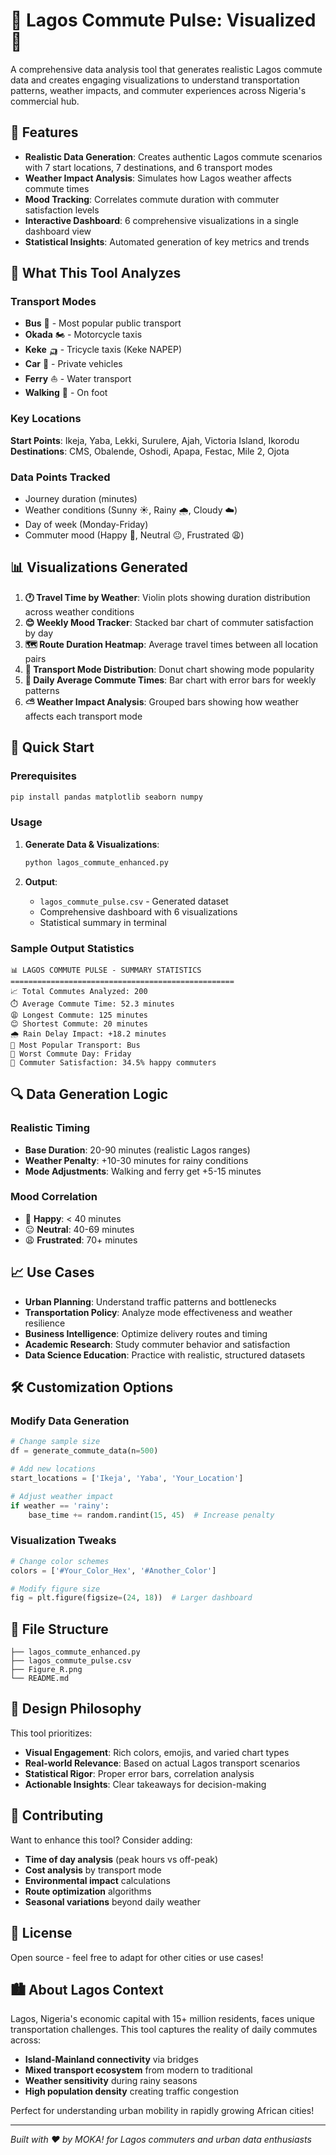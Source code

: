 # 🚌 Lagos Commute Pulse: Visualized 🌆

A comprehensive data analysis tool that generates realistic Lagos commute data and creates engaging visualizations to understand transportation patterns, weather impacts, and commuter experiences across Nigeria's commercial hub.

## 🌟 Features

- **Realistic Data Generation**: Creates authentic Lagos commute scenarios with 7 start locations, 7 destinations, and 6 transport modes
- **Weather Impact Analysis**: Simulates how Lagos weather affects commute times
- **Mood Tracking**: Correlates commute duration with commuter satisfaction levels
- **Interactive Dashboard**: 6 comprehensive visualizations in a single dashboard view
- **Statistical Insights**: Automated generation of key metrics and trends

## 🎯 What This Tool Analyzes

### Transport Modes
- **Bus** 🚌 - Most popular public transport
- **Okada** 🏍️ - Motorcycle taxis
- **Keke** 🛺 - Tricycle taxis (Keke NAPEP)
- **Car** 🚗 - Private vehicles
- **Ferry** ⛵ - Water transport
- **Walking** 🚶 - On foot

### Key Locations
**Start Points**: Ikeja, Yaba, Lekki, Surulere, Ajah, Victoria Island, Ikorodu
**Destinations**: CMS, Obalende, Oshodi, Apapa, Festac, Mile 2, Ojota

### Data Points Tracked
- Journey duration (minutes)
- Weather conditions (Sunny ☀️, Rainy 🌧️, Cloudy ☁️)
- Day of week (Monday-Friday)
- Commuter mood (Happy 🙂, Neutral 😐, Frustrated 😩)

## 📊 Visualizations Generated

1. **🕐 Travel Time by Weather**: Violin plots showing duration distribution across weather conditions
2. **😊 Weekly Mood Tracker**: Stacked bar chart of commuter satisfaction by day
3. **🗺️ Route Duration Heatmap**: Average travel times between all location pairs
4. **🚌 Transport Mode Distribution**: Donut chart showing mode popularity
5. **📅 Daily Average Commute Times**: Bar chart with error bars for weekly patterns
6. **⛅ Weather Impact Analysis**: Grouped bars showing how weather affects each transport mode

## 🚀 Quick Start

### Prerequisites
```bash
pip install pandas matplotlib seaborn numpy
```

### Usage
1. **Generate Data & Visualizations**:
   ```python
   python lagos_commute_enhanced.py
   ```

2. **Output**:
   - `lagos_commute_pulse.csv` - Generated dataset
   - Comprehensive dashboard with 6 visualizations
   - Statistical summary in terminal

### Sample Output Statistics
```
📊 LAGOS COMMUTE PULSE - SUMMARY STATISTICS
==================================================
📈 Total Commutes Analyzed: 200
⏱️ Average Commute Time: 52.3 minutes
😩 Longest Commute: 125 minutes
😊 Shortest Commute: 20 minutes
🌧️ Rain Delay Impact: +18.2 minutes
🚌 Most Popular Transport: Bus
📅 Worst Commute Day: Friday
🎯 Commuter Satisfaction: 34.5% happy commuters
```

## 🔍 Data Generation Logic

### Realistic Timing
- **Base Duration**: 20-90 minutes (realistic Lagos ranges)
- **Weather Penalty**: +10-30 minutes for rainy conditions
- **Mode Adjustments**: Walking and ferry get +5-15 minutes

### Mood Correlation
- 🙂 **Happy**: < 40 minutes
- 😐 **Neutral**: 40-69 minutes  
- 😩 **Frustrated**: 70+ minutes

## 📈 Use Cases

- **Urban Planning**: Understand traffic patterns and bottlenecks
- **Transportation Policy**: Analyze mode effectiveness and weather resilience
- **Business Intelligence**: Optimize delivery routes and timing
- **Academic Research**: Study commuter behavior and satisfaction
- **Data Science Education**: Practice with realistic, structured datasets

## 🛠️ Customization Options

### Modify Data Generation
```python
# Change sample size
df = generate_commute_data(n=500)

# Add new locations
start_locations = ['Ikeja', 'Yaba', 'Your_Location']

# Adjust weather impact
if weather == 'rainy':
    base_time += random.randint(15, 45)  # Increase penalty
```

### Visualization Tweaks
```python
# Change color schemes
colors = ['#Your_Color_Hex', '#Another_Color']

# Modify figure size
fig = plt.figure(figsize=(24, 18))  # Larger dashboard
```

## 📁 File Structure
```
├── lagos_commute_enhanced.py    
├── lagos_commute_pulse.csv 
├── Figure_R.png    
└── README.md                   
```

## 🎨 Design Philosophy

This tool prioritizes:
- **Visual Engagement**: Rich colors, emojis, and varied chart types
- **Real-world Relevance**: Based on actual Lagos transport scenarios
- **Statistical Rigor**: Proper error bars, correlation analysis
- **Actionable Insights**: Clear takeaways for decision-making

## 🤝 Contributing

Want to enhance this tool? Consider adding:
- **Time of day analysis** (peak hours vs off-peak)
- **Cost analysis** by transport mode
- **Environmental impact** calculations
- **Route optimization** algorithms
- **Seasonal variations** beyond daily weather

## 📝 License

Open source - feel free to adapt for other cities or use cases!

## 🏙️ About Lagos Context

Lagos, Nigeria's economic capital with 15+ million residents, faces unique transportation challenges. This tool captures the reality of daily commutes across:
- **Island-Mainland connectivity** via bridges
- **Mixed transport ecosystem** from modern to traditional
- **Weather sensitivity** during rainy seasons
- **High population density** creating traffic congestion

Perfect for understanding urban mobility in rapidly growing African cities!

---

*Built with ❤️ by MOKA! for Lagos commuters and urban data enthusiasts*

